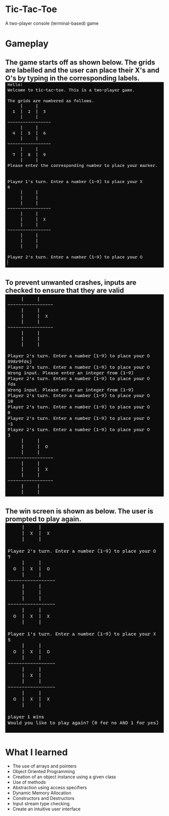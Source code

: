 # Tic-Tac-Toe
A two-player console (terminal-based) game

# Gameplay

The game starts off as shown below. The grids are labelled and the user can place their X's and O's by typing in the corresponding labels. 
![start](game_start.png)
---
To prevent unwanted crashes, inputs are checked to ensure that they are valid
![validInputs](input_checking.png)
---
The win screen is shown as below. The user is prompted to play again.
![win screen](win_screen.png)
---
# What I learned
* The use of arrays and pointers
* Object Oriented Programming
* Creation of an object instance using a given class
* Use of methods
* Abstraction using access specifiers
* Dynamic Memory Allocation
* Constructors and Destructors
* Input stream type checking
* Create an intuitive user interface
